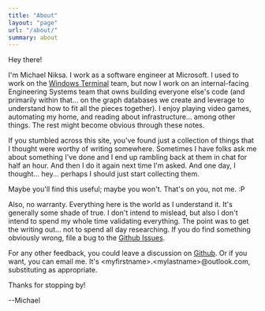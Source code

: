 ```yaml
---
title: "About"
layout: "page"
url: "/about/"
summary: about
---
```


Hey there!

I'm Michael Niksa. I work as a software engineer at Microsoft. I used to work on the [Windows Terminal](https://github.com/microsoft/terminal) team, but now I work on an internal-facing Engineering Systems team that owns building everyone else's code (and primarily within that... on the graph databases we create and leverage to understand how to fit all the pieces together). I enjoy playing video games, automating my home, and reading about infrastructure... among other things. The rest might become obvious through these notes.

If you stumbled across this site, you've found just a collection of things that I thought were worthy of writing somewhere. Sometimes I have folks ask me about something I've done and I end up rambling back at them in chat for half an hour. And then I do it again next time I'm asked. And one day, I thought... hey... perhaps I should just start collecting them.

Maybe you'll find this useful; maybe you won't. That's on you, not me. :P

Also, no warranty. Everything here is the world as I understand it. It's generally some shade of true. I don't intend to mislead, but also I don't intend to spend my whole time validating everything. The point was to get the writing out... not to spend all day researching. If you do find something obviously wrong, file a bug to the [Github Issues](https://github.com/miniksa/site/issues/new).

For any other feedback, you could leave a discussion on [Github](https://github.com/miniksa/site/discussions). Or if you want, you can email me. It's &lt;myfirstname&gt;.&lt;mylastname&gt;@outlook.com, substituting as appropriate.

Thanks for stopping by!

--Michael
